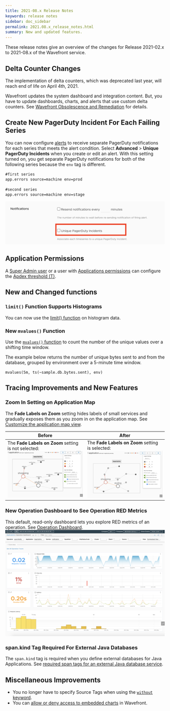 ```yaml
---
title: 2021-08.x Release Notes
keywords: release notes
sidebar: doc_sidebar
permalink: 2021.08.x_release_notes.html
summary: New and updated features.
---
```


These release notes give an overview of the changes for Release 2021-02.x to 2021-08.x of the Wavefront service.

##  Delta Counter Changes

The implementation of delta counters, which was deprecated last year, will reach end of life on April 4th, 2021. 

Wavefront updates the system dashboard and integration content. But, you have to update dashboards, charts, and alerts that use custom delta counters. See [Wavefront Obsolescence and Remediation](wavefront_obsolescence_policy.html#delta-counters) for details.

## Create New PagerDuty Incident For Each Failing Series

You can now configure [alerts](alerts.html) to receive separate PagerDuty notifications for each series that meets the alert condition. Select **Advanced** > **Unique PagerDuty Incidents** when you create or edit an alert. 
With this setting turned on, you get separate PagerDuty notifications for both of the following series because the `env` tag is different.

```
#first series
app.errors source=machine env=prod

#second series
app.errors source=machine env=stage
```

![Shows a screenshot of the advanced alert settings with the Unique PagerDuty Incidents option highlighted in red. ](images/release_notes_pagerduty_notification_alerts.png)

## Application Permissions

A [Super Admin user](authorization.html#who-is-the-super-admin-user) or a user with [Applications permissions](permissions_overview.html) can configure the [Apdex threshold (T)](tracing_apdex.html).

## New and Changed functions

### `limit()` Function Supports Histograms

You can now use the [limit() function](ts_limit.html) on histogram data.

### New `mvalues()` Function

Use the [`mvalues()` function](ts_mvalues.html) to count the number of the unique values over a shifting time window.

The example below returns the number of unique bytes sent to and from the database, grouped by environment over a 5-minute time window.

```
mvalues(5m, ts(~sample.db.bytes.sent), env)
```

## Tracing Improvements and New Features

### Zoom In Setting on Application Map

The **Fade Labels on Zoom** setting hides labels of small services and gradually exposes them as you zoom in on the application map. See [ Customize the application map view](tracing_ui_overview.html#appmap).

<table style="width: 100%;">
  <thead>
    <tr>
      <th>Before</th>
      <th>After</th>
    </tr>
  </thead>
  <tbody>
    <tr>
      <td width="50%">
        The <b>Fade Labels on Zoom</b> setting is not selected:
        <img src="images/release_notes_without_fade_zoom.png" alt="The application map view you get if you didn't select the Fade Labels on Zoom setting.">
      </td>
      <td width="50%">
        The <b>Fade Labels on Zoom</b> setting is selected:
        <img src="images/release_notes_with_fade_zoom.png" alt="The application map view you get when you select the Fade Labels on Zoom setting.">
      </td>
    </tr>
  </tbody>
</table>

### New Operation Dashboard to See Operation RED Metrics

This default, read-only dashboard lets you explore RED metrics of an operation. See [Operation Dashboard](tracing_operation_dashboard.html).
![A screenshot of the operation dashboard.](images/release_notes_2021_08_tracing_operations_dashboard_intro.png)

### span.kind Tag Required For External Java Databases

The `span.kind` tag is required when you define external databases for Java Applications. See [required span tags for an external Java database service](tracing_external_services.html#required-span-tags-1). 

## Miscellaneous Improvements

* You no longer have to specify Source Tags when using the [`without` keyword](query_language_aggregate_functions.html#grouping-with-by-or-without).
* You can [allow or deny access to embedded charts](ui_sharing.html#allow-or-deny-access-to-embedded-charts) in Wavefront.
